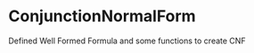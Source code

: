 ConjunctionNormalForm
=====================

Defined Well Formed Formula and some functions to create CNF